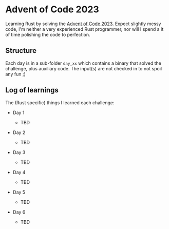 # Advent of Code 2023

Learning Rust by solving the [Advent of Code 2023](https://adventofcode.com/2023). Expect slightly messy code, I'm neither a very 
experienced Rust programmer, nor will I spend a lt of time polishing the code to perfection.


## Structure

Each day is in a sub-folder `day_xx` which contains a binary that solved the challenge, plus auxiliary code. 
The input(s) are not checked in to not spoil any fun ;) 

## Log of learnings

The (Rust specific) things I learned each challenge:

- Day 1
  - TBD 

- Day 2
  - TBD

- Day 3
  - TBD

- Day 4
  - TBD

- Day 5
  - TBD

- Day 6
  - TBD 